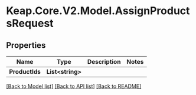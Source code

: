 # Keap.Core.V2.Model.AssignProductsRequest

## Properties

Name | Type | Description | Notes
------------ | ------------- | ------------- | -------------
**ProductIds** | **List&lt;string&gt;** |  | 

[[Back to Model list]](../README.md#documentation-for-models) [[Back to API list]](../README.md#documentation-for-api-endpoints) [[Back to README]](../README.md)

